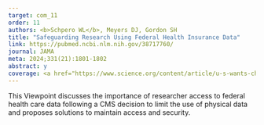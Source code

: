 ```yaml
---
target: com_11
order: 11
authors: <b>Schpero WL</b>, Meyers DJ, Gordon SH
title: "Safeguarding Research Using Federal Health Insurance Data"
link: https://pubmed.ncbi.nlm.nih.gov/38717760/
journal: JAMA
meta: 2024;331(21):1801-1802
abstract: y
coverage: <a href="https://www.science.org/content/article/u-s-wants-change-how-researchers-get-access-huge-trove-health-data-many-don-t-idea" target="_blank"><i>Science</i></a>
---
```

This Viewpoint discusses the importance of researcher access to federal health care data following a CMS decision to limit the use of physical data and proposes solutions to maintain access and security.